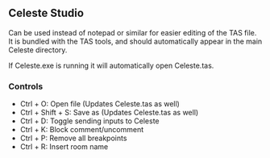 ## Celeste Studio
Can be used instead of notepad or similar for easier editing of the TAS file. It is bundled with the TAS tools, and should automatically appear in the main Celeste directory.

If Celeste.exe is running it will automatically open Celeste.tas.

### Controls
- Ctrl + O: Open file (Updates Celeste.tas as well)
- Ctrl + Shift + S: Save as (Updates Celeste.tas as well)
- Ctrl + D: Toggle sending inputs to Celeste
- Ctrl + K: Block comment/uncomment
- Ctrl + P: Remove all breakpoints
- Ctrl + R: Insert room name

